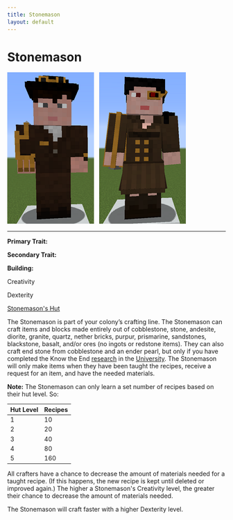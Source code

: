 ```yaml
---
title: Stonemason
layout: default
---
```

# Stonemason

<div class="infobox box text-center">
<img src="../../assets/images/workers/stonemason_m.png" alt="StoneMason Male" />&nbsp;&nbsp;&nbsp;<img src="../../assets/images/workers/stonemason_F.png" alt="StoneMason Female" />
<hr />
  <div class="row section-text text-left">
    <div class="col">
      <p><strong>Primary Trait:</strong></p>
      <p><strong>Secondary Trait:</strong></p>
      <p><strong>Building:</strong></p>
    </div>
    <div class="col">
      <p class="traitp">Creativity</p>
      <p class="traits">Dexterity</p>
      <p><a href="../buildings/stonemason">Stonemason's Hut</a></p>
    </div>
  </div>
</div>

The Stonemason is part of your colony’s crafting line. The Stonemason can craft items and blocks made entirely out of cobblestone, stone, andesite, diorite, granite, quartz, nether bricks, purpur, prismarine, sandstones, blackstone, basalt, and/or ores (no ingots or redstone items). They can also craft end stone from cobblestone and an ender pearl, but only if you have completed the Know the End [research](../../source/systems/research) in the [University](../../source/buildings/university). The Stonemason will only make items when they have been taught the recipes, receive a request for an item, and have the needed materials.

**Note:** The Stonemason can only learn a set number of recipes based on their hut level. So:

| Hut Level | Recipes |
| --------- | ------- |
| 1         | 10      |
| 2         | 20      |
| 3         | 40      |
| 4         | 80      |
| 5         | 160     |

All crafters have a chance to decrease the amount of materials needed for a taught recipe. (If this happens, the new recipe is kept until deleted or improved again.) The higher a Stonemason's Creativity level, the greater their chance to decrease the amount of materials needed.

The Stonemason will craft faster with a higher Dexterity level.
